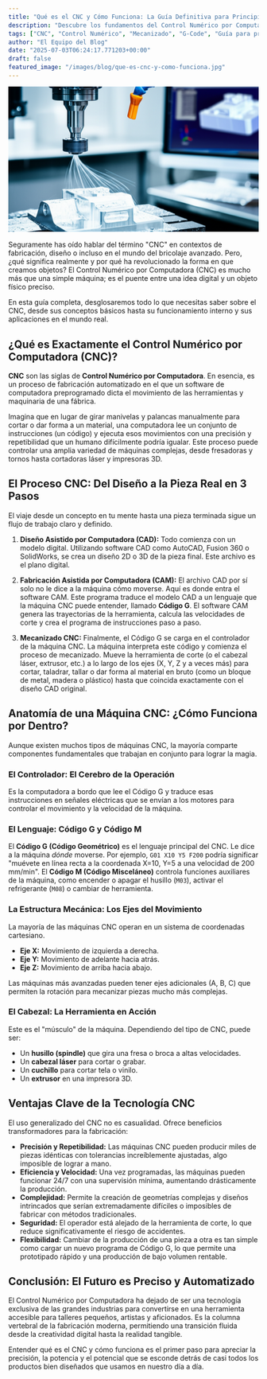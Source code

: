 ```yaml
---
title: "Qué es el CNC y Cómo Funciona: La Guía Definitiva para Principiantes"
description: "Descubre los fundamentos del Control Numérico por Computadora (CNC). Aprende qué es, cómo funciona el proceso desde el CAD hasta la pieza final, los tipos de máquinas y sus ventajas clave en la industria moderna."
tags: ["CNC", "Control Numérico", "Mecanizado", "G-Code", "Guía para principiantes", "Fabricación digital"]
author: "El Equipo del Blog"
date: "2025-07-03T06:24:17.771203+00:00"
draft: false
featured_image: "/images/blog/que-es-cnc-y-como-funciona.jpg"
---
```


![Qué es el CNC y Cómo Funciona: La Guía Definitiva para Principiantes](featured.png)


Seguramente has oído hablar del término "CNC" en contextos de fabricación, diseño o incluso en el mundo del bricolaje avanzado. Pero, ¿qué significa realmente y por qué ha revolucionado la forma en que creamos objetos? El Control Numérico por Computadora (CNC) es mucho más que una simple máquina; es el puente entre una idea digital y un objeto físico preciso.

En esta guía completa, desglosaremos todo lo que necesitas saber sobre el CNC, desde sus conceptos básicos hasta su funcionamiento interno y sus aplicaciones en el mundo real.

## ¿Qué es Exactamente el Control Numérico por Computadora (CNC)?

**CNC** son las siglas de **Control Numérico por Computadora**. En esencia, es un proceso de fabricación automatizado en el que un software de computadora preprogramado dicta el movimiento de las herramientas y maquinaria de una fábrica.

Imagina que en lugar de girar manivelas y palancas manualmente para cortar o dar forma a un material, una computadora lee un conjunto de instrucciones (un código) y ejecuta esos movimientos con una precisión y repetibilidad que un humano difícilmente podría igualar. Este proceso puede controlar una amplia variedad de máquinas complejas, desde fresadoras y tornos hasta cortadoras láser y impresoras 3D.

## El Proceso CNC: Del Diseño a la Pieza Real en 3 Pasos

El viaje desde un concepto en tu mente hasta una pieza terminada sigue un flujo de trabajo claro y definido.

1.  **Diseño Asistido por Computadora (CAD):** Todo comienza con un modelo digital. Utilizando software CAD como AutoCAD, Fusion 360 o SolidWorks, se crea un diseño 2D o 3D de la pieza final. Este archivo es el plano digital.

2.  **Fabricación Asistida por Computadora (CAM):** El archivo CAD por sí solo no le dice a la máquina cómo moverse. Aquí es donde entra el software CAM. Este programa traduce el modelo CAD a un lenguaje que la máquina CNC puede entender, llamado **Código G**. El software CAM genera las trayectorias de la herramienta, calcula las velocidades de corte y crea el programa de instrucciones paso a paso.

3.  **Mecanizado CNC:** Finalmente, el Código G se carga en el controlador de la máquina CNC. La máquina interpreta este código y comienza el proceso de mecanizado. Mueve la herramienta de corte (o el cabezal láser, extrusor, etc.) a lo largo de los ejes (X, Y, Z y a veces más) para cortar, taladrar, tallar o dar forma al material en bruto (como un bloque de metal, madera o plástico) hasta que coincida exactamente con el diseño CAD original.

## Anatomía de una Máquina CNC: ¿Cómo Funciona por Dentro?

Aunque existen muchos tipos de máquinas CNC, la mayoría comparte componentes fundamentales que trabajan en conjunto para lograr la magia.

### El Controlador: El Cerebro de la Operación
Es la computadora a bordo que lee el Código G y traduce esas instrucciones en señales eléctricas que se envían a los motores para controlar el movimiento y la velocidad de la máquina.

### El Lenguaje: Código G y Código M
El **Código G (Código Geométrico)** es el lenguaje principal del CNC. Le dice a la máquina *dónde* moverse. Por ejemplo, `G01 X10 Y5 F200` podría significar "muévete en línea recta a la coordenada X=10, Y=5 a una velocidad de 200 mm/min". El **Código M (Código Misceláneo)** controla funciones auxiliares de la máquina, como encender o apagar el husillo (`M03`), activar el refrigerante (`M08`) o cambiar de herramienta.

### La Estructura Mecánica: Los Ejes del Movimiento
La mayoría de las máquinas CNC operan en un sistema de coordenadas cartesiano.
*   **Eje X:** Movimiento de izquierda a derecha.
*   **Eje Y:** Movimiento de adelante hacia atrás.
*   **Eje Z:** Movimiento de arriba hacia abajo.

Las máquinas más avanzadas pueden tener ejes adicionales (A, B, C) que permiten la rotación para mecanizar piezas mucho más complejas.

### El Cabezal: La Herramienta en Acción
Este es el "músculo" de la máquina. Dependiendo del tipo de CNC, puede ser:
*   Un **husillo (spindle)** que gira una fresa o broca a altas velocidades.
*   Un **cabezal láser** para cortar o grabar.
*   Un **cuchillo** para cortar tela o vinilo.
*   Un **extrusor** en una impresora 3D.

## Ventajas Clave de la Tecnología CNC

El uso generalizado del CNC no es casualidad. Ofrece beneficios transformadores para la fabricación:

*   **Precisión y Repetibilidad:** Las máquinas CNC pueden producir miles de piezas idénticas con tolerancias increíblemente ajustadas, algo imposible de lograr a mano.
*   **Eficiencia y Velocidad:** Una vez programadas, las máquinas pueden funcionar 24/7 con una supervisión mínima, aumentando drásticamente la producción.
*   **Complejidad:** Permite la creación de geometrías complejas y diseños intrincados que serían extremadamente difíciles o imposibles de fabricar con métodos tradicionales.
*   **Seguridad:** El operador está alejado de la herramienta de corte, lo que reduce significativamente el riesgo de accidentes.
*   **Flexibilidad:** Cambiar de la producción de una pieza a otra es tan simple como cargar un nuevo programa de Código G, lo que permite una prototipado rápido y una producción de bajo volumen rentable.

## Conclusión: El Futuro es Preciso y Automatizado

El Control Numérico por Computadora ha dejado de ser una tecnología exclusiva de las grandes industrias para convertirse en una herramienta accesible para talleres pequeños, artistas y aficionados. Es la columna vertebral de la fabricación moderna, permitiendo una transición fluida desde la creatividad digital hasta la realidad tangible.

Entender qué es el CNC y cómo funciona es el primer paso para apreciar la precisión, la potencia y el potencial que se esconde detrás de casi todos los productos bien diseñados que usamos en nuestro día a día.